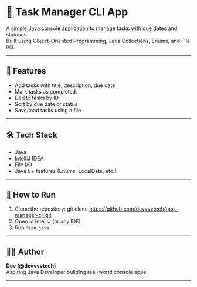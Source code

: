 # 📝 Task Manager CLI App

A simple Java console application to manage tasks with due dates and statuses.  
Built using Object-Oriented Programming, Java Collections, Enums, and File I/O.

---

## 🚀 Features

- Add tasks with title, description, due date
- Mark tasks as completed.
- Delete tasks by ID
- Sort by due date or status
- Save/load tasks using a file

---

## 🛠️ Tech Stack

- Java
- IntelliJ IDEA
- File I/O
- Java 8+ features (Enums, LocalDate, etc.)

---

## 📂 How to Run

1. Clone the repository: git clone https://github.com/devvvvtech/task-manager-cli.git
2. Open in IntelliJ (or any IDE)
3. Run `Main.java`

---

## 🧑‍💻 Author

**Dev (@devvvvtech)**  
Aspiring Java Developer building real-world console apps

---
